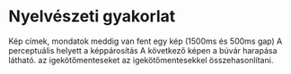 # Nyelvészeti gyakorlat
Kép címek, mondatok
meddig van fent egy kép (1500ms és 500ms gap)
A perceptuális helyett a képpárosítás
A következő képen a búvár harapása látható.
az igekötőmenteseket az igekötőmentesekkel összehasonlítani.

